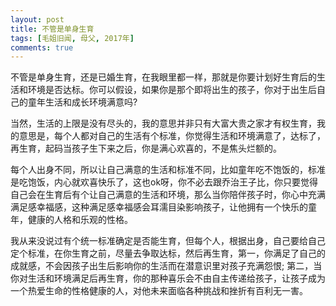 ```yaml
---
layout: post
title: 不管是单身生育
tags: [毛姐旧闻, 母父, 2017年]
comments: true
---
```


不管是单身生育，还是已婚生育，在我眼里都一样，那就是你要计划好生育后的生活和环境是否达标。你可以假设，如果你是那个即将出生的孩子，你对于出生后自己的童年生活和成长环境满意吗?

当然，生活的上限是没有尽头的，我的意思并非只有大富大贵之家才有权生育，我的意思是，每个人都对自己的生活有个标准，你觉得生活和环境满意了，达标了，再生育，起码当孩子生下来之后，你是满心欢喜的，不是焦头烂额的。

每个人出身不同，所以让自己满意的生活和标准不同，比如童年吃不饱饭的，标准是吃饱饭，内心就欢喜快乐了，这也ok呀，你不必去跟乔治王子比，你只要觉得自己会在生育后有个让自己满意的生活和环境，那么当你陪伴孩子时，你心中充满满足感幸福感，这种满足感幸福感会耳濡目染影响孩子，让他拥有一个快乐的童年，健康的人格和乐观的性格。

我从来没说过有个统一标准确定是否能生育，但每个人，根据出身，自己要给自己定个标准，在你生育之前，尽量去争取达标，然后再生育，第一，你满足了自己的成就感，不会因孩子出生后影响你的生活而在潜意识里对孩子充满怨恨; 第二，当你对生活和环境满足后再生育，你的那种喜乐会不由自主传递给孩子，让孩子成为一个热爱生命的性格健康的人，对他未来面临各种挑战和挫折有百利无一害。
